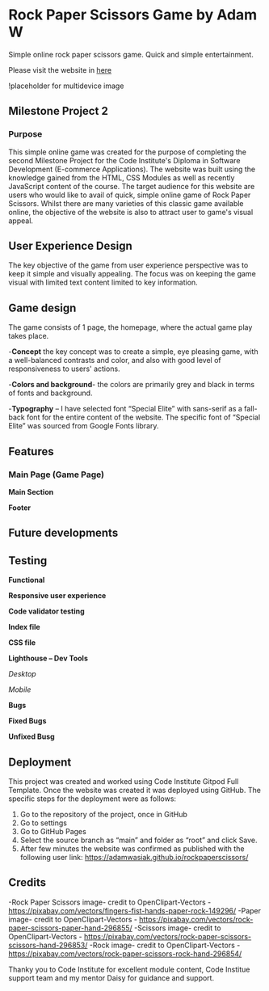 # Rock Paper Scissors Game by Adam W
Simple online rock paper scissors game.
Quick and simple entertainment.

Please visit the website in [here](https://adamwasiak.github.io/rockpaperscissors/)

!placeholder for multidevice image

## Milestone Project 2
### Purpose 
This simple online game was created for the purpose of completing the second Milestone Project for the Code Institute's Diploma in Software Development (E-commerce Applications). The website was built using the knowledge gained from the HTML, CSS Modules as well as recently JavaScript content of the course.
The target audience for this website are users who would like to avail of quick, simple online game of Rock Paper Scissors.
Whilst there are many varieties of this classic game available online, the objective of the website is also to attract user to game's visual appeal.

## User Experience Design  

The key objective of the game from user experience perspective was to keep it simple and visually appealing. 
The focus was on keeping the game visual with limited text content limited to key information.


## Game design 
The game consists of 1 page, the homepage, where the actual game play takes place. 

-**Concept** the key concept was to create a simple, eye pleasing game, with a well-balanced contrasts and color, and also with good level of responsiveness to users' actions.

-**Colors and background**- the colors are primarily grey and black in terms of fonts and background.

-**Typography** – I have selected font “Special Elite” with sans-serif as a fall-back font for the entire content of the website. The specific font of “Special Elite” was sourced from Google Fonts library.

## Features 
### Main Page (Game Page)


**Main Section**



**Footer**





## Future developments


## Testing 


**Functional**



**Responsive user experience**



**Code validator testing**



**Index file**




**CSS file**



**Lighthouse – Dev Tools**

*Desktop*



*Mobile*



**Bugs**

  **Fixed Bugs**
  

  
  **Unfixed Busg**

 
## Deployment 
This project was created and worked using Code Institute Gitpod Full Template. Once the website was created it was deployed using GitHub.  The specific steps for the deployment were as follows:

1. Go to the repository of the project, once in GitHub
2. Go to settings
3. Go to GitHub Pages
4. Select the source branch as “main” and folder as “root” and click Save.
5. After few minutes the website was confirmed as published with the following user link: https://adamwasiak.github.io/rockpaperscissors/

## Credits

-Rock Paper Scissors image- credit to OpenClipart-Vectors - https://pixabay.com/vectors/fingers-fist-hands-paper-rock-149296/
-Paper image- credit to OpenClipart-Vectors - https://pixabay.com/vectors/rock-paper-scissors-paper-hand-296855/
-Scissors image- credit to OpenClipart-Vectors - https://pixabay.com/vectors/rock-paper-scissors-scissors-hand-296853/
-Rock image- credit to OpenClipart-Vectors - https://pixabay.com/vectors/rock-paper-scissors-rock-hand-296854/

Thanky you to Code Institute for excellent module content, Code Institue support team and my mentor Daisy for guidance and support.













